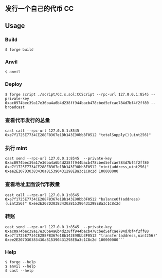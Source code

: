 ## 发行一个自己的代币 CC

## Usage

### Build

```shell
$ forge build
```

### Anvil

```shell
$ anvil
```

### Deploy

```shell
$ forge script ./script/CC.s.sol:CCScript --rpc-url 127.0.0.1:8545 --private-key 0xac0974bec39a17e36ba4a6b4d238ff944bacb478cbed5efcae784d7bf4f2ff80 --broadcast
```

### 查看代币发行的总量
```shell
cast call --rpc-url 127.0.0.1:8545 0xe7f1725E7734CE288F8367e1Bb143E90bb3F0512 "totalSupply()(uint256)"
```

### 执行 mint
```shell
cast send --rpc-url 127.0.0.1:8545  --private-key 0xac0974bec39a17e36ba4a6b4d238ff944bacb478cbed5efcae784d7bf4f2ff80 0xe7f1725E7734CE288F8367e1Bb143E90bb3F0512 "mint(address,uint256)" 0xee2E207D30383430a815390431298EBa3c1C8c2d 100000000
```

### 查看地址里面该代币数量
```shell
cast call --rpc-url 127.0.0.1:8545 0xe7f1725E7734CE288F8367e1Bb143E90bb3F0512 "balanceOf(address)(uint256)" 0xee2E207D30383430a815390431298EBa3c1C8c2d
```

### 转账
```shell
cast send --rpc-url 127.0.0.1:8545  --private-key 0xac0974bec39a17e36ba4a6b4d238ff944bacb478cbed5efcae784d7bf4f2ff80 0xe7f1725E7734CE288F8367e1Bb143E90bb3F0512 "transfer(address,uint256)" 0xee2E207D30383430a815390431298EBa3c1C8c2d 100000000```
```

### Help

```shell
$ forge --help
$ anvil --help
$ cast --help
```
